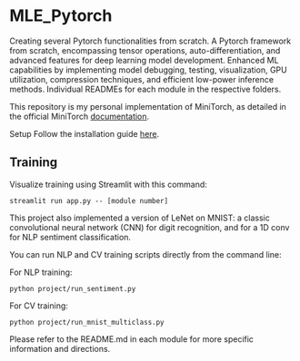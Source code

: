 # MLE_Pytorch
Creating several Pytorch functionalities from scratch.
A Pytorch framework from scratch, encompassing tensor operations, auto-differentiation, and advanced
features for deep learning model development. Enhanced ML capabilities by implementing model debugging, testing, visualization, GPU utilization, compression techniques, and efficient low-power inference methods.
Individual READMEs for each module in the respective folders.

This repository is my personal implementation of MiniTorch, as detailed in the official MiniTorch [documentation](https://minitorch.github.io/).

Setup
Follow the installation guide [here](https://minitorch.github.io/install/).

## Training
Visualize training using Streamlit with this command:

```
streamlit run app.py -- [module number]
```
This project also implemented a version of LeNet on MNIST: a classic convolutional neural network (CNN) for digit recognition, and for a 1D conv for NLP sentiment classification.

You can run NLP and CV training scripts directly from the command line:

For NLP training:
```
python project/run_sentiment.py
```
For CV training:
```
python project/run_mnist_multiclass.py
```

Please refer to the README.md in each module for more specific information and directions.

